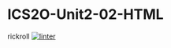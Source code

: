 # ICS2O-Unit2-02-HTML
 rickroll 
[![linter](https://github.com/Samuel-Webster-Is-Da=Best/ISC2O-Unit2-02-HTML/workflows/linter/badge.svg)](https://github.com/marketplace/actions/super-linter)  
